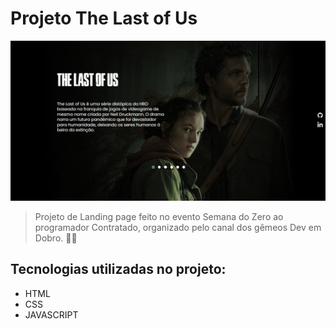 # Projeto The Last of Us

<img src="./src/imagens/readme-demo.png">

> Projeto de Landing page feito no evento Semana do Zero ao programador Contratado, organizado pelo canal dos gêmeos Dev em Dobro. 🧙‍♂️

## Tecnologias utilizadas no projeto:

- HTML
- CSS
- JAVASCRIPT